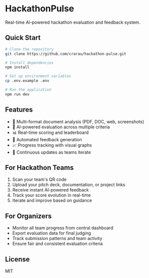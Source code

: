 # HackathonPulse

Real-time AI-powered hackathon evaluation and feedback system.

## Quick Start

```bash
# Clone the repository
git clone https://github.com/crarau/hackathon-pulse.git

# Install dependencies
npm install

# Set up environment variables
cp .env.example .env

# Run the application
npm run dev
```

## Features

- 📄 Multi-format document analysis (PDF, DOC, web, screenshots)
- 🤖 AI-powered evaluation across multiple criteria
- 📊 Real-time scoring and leaderboard
- 💬 Automated feedback generation
- 📈 Progress tracking with visual graphs
- 🔄 Continuous updates as teams iterate

## For Hackathon Teams

1. Scan your team's QR code
2. Upload your pitch deck, documentation, or project links
3. Receive instant AI-powered feedback
4. Track your score evolution in real-time
5. Iterate and improve based on guidance

## For Organizers

- Monitor all team progress from central dashboard
- Export evaluation data for final judging
- Track submission patterns and team activity
- Ensure fair and consistent evaluation criteria

## License

MIT